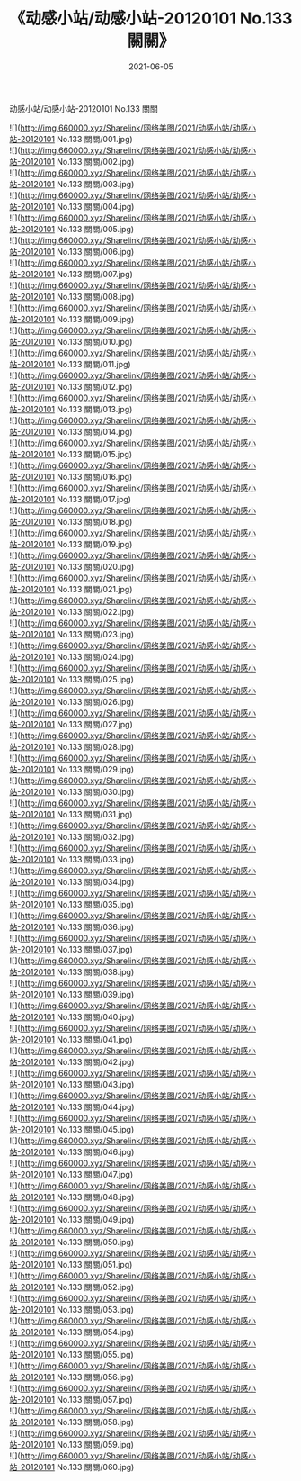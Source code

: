 ﻿---
layout: post
title:  《动感小站/动感小站-20120101 No.133 關關》
date:   2021-06-05
img: http://img.660000.xyz/Sharelink/网络美图/2021/动感小站/动感小站-20120101 No.133 關關/000.jpg
categories: [美女, 清纯, 唯美]
---

动感小站/动感小站-20120101 No.133 關關

 ![](http://img.660000.xyz/Sharelink/网络美图/2021/动感小站/动感小站-20120101 No.133 關關/001.jpg) <br>![](http://img.660000.xyz/Sharelink/网络美图/2021/动感小站/动感小站-20120101 No.133 關關/002.jpg) <br>![](http://img.660000.xyz/Sharelink/网络美图/2021/动感小站/动感小站-20120101 No.133 關關/003.jpg) <br>![](http://img.660000.xyz/Sharelink/网络美图/2021/动感小站/动感小站-20120101 No.133 關關/004.jpg) <br>![](http://img.660000.xyz/Sharelink/网络美图/2021/动感小站/动感小站-20120101 No.133 關關/005.jpg) <br>![](http://img.660000.xyz/Sharelink/网络美图/2021/动感小站/动感小站-20120101 No.133 關關/006.jpg) <br>![](http://img.660000.xyz/Sharelink/网络美图/2021/动感小站/动感小站-20120101 No.133 關關/007.jpg) <br>![](http://img.660000.xyz/Sharelink/网络美图/2021/动感小站/动感小站-20120101 No.133 關關/008.jpg) <br>![](http://img.660000.xyz/Sharelink/网络美图/2021/动感小站/动感小站-20120101 No.133 關關/009.jpg) <br>![](http://img.660000.xyz/Sharelink/网络美图/2021/动感小站/动感小站-20120101 No.133 關關/010.jpg) <br>![](http://img.660000.xyz/Sharelink/网络美图/2021/动感小站/动感小站-20120101 No.133 關關/011.jpg) <br>![](http://img.660000.xyz/Sharelink/网络美图/2021/动感小站/动感小站-20120101 No.133 關關/012.jpg) <br>![](http://img.660000.xyz/Sharelink/网络美图/2021/动感小站/动感小站-20120101 No.133 關關/013.jpg) <br>![](http://img.660000.xyz/Sharelink/网络美图/2021/动感小站/动感小站-20120101 No.133 關關/014.jpg) <br>![](http://img.660000.xyz/Sharelink/网络美图/2021/动感小站/动感小站-20120101 No.133 關關/015.jpg) <br>![](http://img.660000.xyz/Sharelink/网络美图/2021/动感小站/动感小站-20120101 No.133 關關/016.jpg) <br>![](http://img.660000.xyz/Sharelink/网络美图/2021/动感小站/动感小站-20120101 No.133 關關/017.jpg) <br>![](http://img.660000.xyz/Sharelink/网络美图/2021/动感小站/动感小站-20120101 No.133 關關/018.jpg) <br>![](http://img.660000.xyz/Sharelink/网络美图/2021/动感小站/动感小站-20120101 No.133 關關/019.jpg) <br>![](http://img.660000.xyz/Sharelink/网络美图/2021/动感小站/动感小站-20120101 No.133 關關/020.jpg) <br>![](http://img.660000.xyz/Sharelink/网络美图/2021/动感小站/动感小站-20120101 No.133 關關/021.jpg) <br>![](http://img.660000.xyz/Sharelink/网络美图/2021/动感小站/动感小站-20120101 No.133 關關/022.jpg) <br>![](http://img.660000.xyz/Sharelink/网络美图/2021/动感小站/动感小站-20120101 No.133 關關/023.jpg) <br>![](http://img.660000.xyz/Sharelink/网络美图/2021/动感小站/动感小站-20120101 No.133 關關/024.jpg) <br>![](http://img.660000.xyz/Sharelink/网络美图/2021/动感小站/动感小站-20120101 No.133 關關/025.jpg) <br>![](http://img.660000.xyz/Sharelink/网络美图/2021/动感小站/动感小站-20120101 No.133 關關/026.jpg) <br>![](http://img.660000.xyz/Sharelink/网络美图/2021/动感小站/动感小站-20120101 No.133 關關/027.jpg) <br>![](http://img.660000.xyz/Sharelink/网络美图/2021/动感小站/动感小站-20120101 No.133 關關/028.jpg) <br>![](http://img.660000.xyz/Sharelink/网络美图/2021/动感小站/动感小站-20120101 No.133 關關/029.jpg) <br>![](http://img.660000.xyz/Sharelink/网络美图/2021/动感小站/动感小站-20120101 No.133 關關/030.jpg) <br>![](http://img.660000.xyz/Sharelink/网络美图/2021/动感小站/动感小站-20120101 No.133 關關/031.jpg) <br>![](http://img.660000.xyz/Sharelink/网络美图/2021/动感小站/动感小站-20120101 No.133 關關/032.jpg) <br>![](http://img.660000.xyz/Sharelink/网络美图/2021/动感小站/动感小站-20120101 No.133 關關/033.jpg) <br>![](http://img.660000.xyz/Sharelink/网络美图/2021/动感小站/动感小站-20120101 No.133 關關/034.jpg) <br>![](http://img.660000.xyz/Sharelink/网络美图/2021/动感小站/动感小站-20120101 No.133 關關/035.jpg) <br>![](http://img.660000.xyz/Sharelink/网络美图/2021/动感小站/动感小站-20120101 No.133 關關/036.jpg) <br>![](http://img.660000.xyz/Sharelink/网络美图/2021/动感小站/动感小站-20120101 No.133 關關/037.jpg) <br>![](http://img.660000.xyz/Sharelink/网络美图/2021/动感小站/动感小站-20120101 No.133 關關/038.jpg) <br>![](http://img.660000.xyz/Sharelink/网络美图/2021/动感小站/动感小站-20120101 No.133 關關/039.jpg) <br>![](http://img.660000.xyz/Sharelink/网络美图/2021/动感小站/动感小站-20120101 No.133 關關/040.jpg) <br>![](http://img.660000.xyz/Sharelink/网络美图/2021/动感小站/动感小站-20120101 No.133 關關/041.jpg) <br>![](http://img.660000.xyz/Sharelink/网络美图/2021/动感小站/动感小站-20120101 No.133 關關/042.jpg) <br>![](http://img.660000.xyz/Sharelink/网络美图/2021/动感小站/动感小站-20120101 No.133 關關/043.jpg) <br>![](http://img.660000.xyz/Sharelink/网络美图/2021/动感小站/动感小站-20120101 No.133 關關/044.jpg) <br>![](http://img.660000.xyz/Sharelink/网络美图/2021/动感小站/动感小站-20120101 No.133 關關/045.jpg) <br>![](http://img.660000.xyz/Sharelink/网络美图/2021/动感小站/动感小站-20120101 No.133 關關/046.jpg) <br>![](http://img.660000.xyz/Sharelink/网络美图/2021/动感小站/动感小站-20120101 No.133 關關/047.jpg) <br>![](http://img.660000.xyz/Sharelink/网络美图/2021/动感小站/动感小站-20120101 No.133 關關/048.jpg) <br>![](http://img.660000.xyz/Sharelink/网络美图/2021/动感小站/动感小站-20120101 No.133 關關/049.jpg) <br>![](http://img.660000.xyz/Sharelink/网络美图/2021/动感小站/动感小站-20120101 No.133 關關/050.jpg) <br>![](http://img.660000.xyz/Sharelink/网络美图/2021/动感小站/动感小站-20120101 No.133 關關/051.jpg) <br>![](http://img.660000.xyz/Sharelink/网络美图/2021/动感小站/动感小站-20120101 No.133 關關/052.jpg) <br>![](http://img.660000.xyz/Sharelink/网络美图/2021/动感小站/动感小站-20120101 No.133 關關/053.jpg) <br>![](http://img.660000.xyz/Sharelink/网络美图/2021/动感小站/动感小站-20120101 No.133 關關/054.jpg) <br>![](http://img.660000.xyz/Sharelink/网络美图/2021/动感小站/动感小站-20120101 No.133 關關/055.jpg) <br>![](http://img.660000.xyz/Sharelink/网络美图/2021/动感小站/动感小站-20120101 No.133 關關/056.jpg) <br>![](http://img.660000.xyz/Sharelink/网络美图/2021/动感小站/动感小站-20120101 No.133 關關/057.jpg) <br>![](http://img.660000.xyz/Sharelink/网络美图/2021/动感小站/动感小站-20120101 No.133 關關/058.jpg) <br>![](http://img.660000.xyz/Sharelink/网络美图/2021/动感小站/动感小站-20120101 No.133 關關/059.jpg) <br>![](http://img.660000.xyz/Sharelink/网络美图/2021/动感小站/动感小站-20120101 No.133 關關/060.jpg) <br>